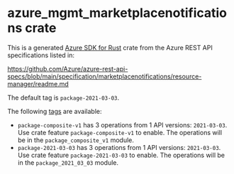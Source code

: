 # azure_mgmt_marketplacenotifications crate

This is a generated [Azure SDK for Rust](https://github.com/Azure/azure-sdk-for-rust) crate from the Azure REST API specifications listed in:

https://github.com/Azure/azure-rest-api-specs/blob/main/specification/marketplacenotifications/resource-manager/readme.md

The default tag is `package-2021-03-03`.

The following [tags](https://github.com/Azure/azure-sdk-for-rust/blob/main/services/tags.md) are available:

- `package-composite-v1` has 3 operations from 1 API versions: `2021-03-03`. Use crate feature `package-composite-v1` to enable. The operations will be in the `package_composite_v1` module.
- `package-2021-03-03` has 3 operations from 1 API versions: `2021-03-03`. Use crate feature `package-2021-03-03` to enable. The operations will be in the `package_2021_03_03` module.